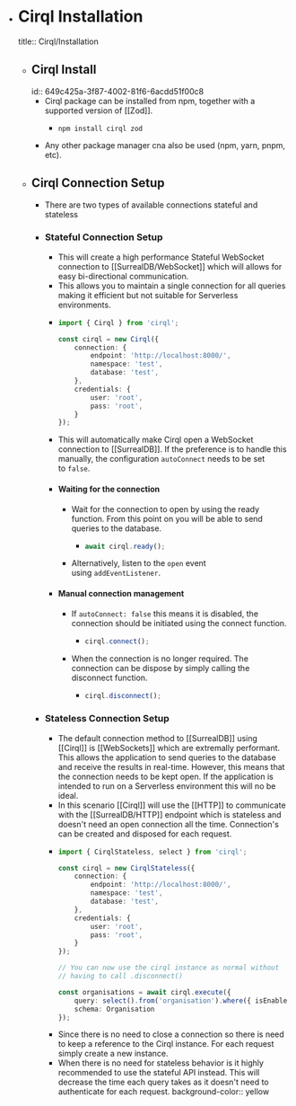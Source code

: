 - # Cirql Installation
  title:: Cirql/Installation
	- ## Cirql Install
	  id:: 649c425a-3f87-4002-81f6-6acdd51f00c8
		- Cirql package can be installed from npm, together with a supported version of [[Zod]].
			- ```npm
			  npm install cirql zod
			  ```
		- Any other package manager cna also be used (npm, yarn, pnpm, etc).
	- ## Cirql Connection Setup
		- There are two types of available connections  stateful and stateless
		- ### Stateful Connection Setup
			- This will create a high performance Stateful WebSocket connection to [[SurrealDB/WebSocket]] which will allows for easy bi-directional communication.
			- This allows you to maintain a single connection for all queries making it efficient but not suitable for Serverless environments.
			- ```typescript
			  import { Cirql } from 'cirql';
			  
			  const cirql = new Cirql({
			      connection: {
			          endpoint: 'http://localhost:8000/',
			          namespace: 'test',
			          database: 'test',
			      },
			      credentials: {
			          user: 'root',
			          pass: 'root',
			      }
			  });
			  ```
			- This will automatically make  Cirql open a WebSocket connection to [[SurrealDB]]. If the preference is to handle this manually, the configuration `autoConnect` needs to be set to `false`.
			- #### Waiting for the connection
				- Wait for the connection to open by using the ready function. From this point on you will be able to send queries to the database.
					- ```typescript
					  await cirql.ready();
					  ```
				- Alternatively, listen to the `open` event using `addEventListener`.
			- #### Manual connection management
				- If `autoConnect: false` this means it is disabled, the connection should be initiated using the connect function.
					- ```typescript
					  cirql.connect();
					  ```
				- When the connection is no longer required. The  connection can be dispose by simply calling the disconnect function.
					- ```typescript
					  cirql.disconnect();
					  ```
		- ### Stateless Connection Setup
			- The default connection method to [[SurrealDB]] using [[Cirql]] is [[WebSockets]] which are extremally performant. This allows the application to send queries to the database and receive the results in real-time. However, this means that the connection needs to be kept open. If the application is intended to run on a Serverless environment this will no be ideal.
			- In this scenario [[Cirql]] will use the [[HTTP]] to communicate with the [[SurrealDB/HTTP]] endpoint which is stateless and doesn't need an open connection all the time. Connection's can be created and disposed for each request.
			- ```typescript
			  import { CirqlStateless, select } from 'cirql';
			  
			  const cirql = new CirqlStateless({
			      connection: {
			          endpoint: 'http://localhost:8000/',
			          namespace: 'test',
			          database: 'test',
			      },
			      credentials: {
			          user: 'root',
			          pass: 'root',
			      }
			  });
			  
			  // You can now use the cirql instance as normal without
			  // having to call .disconnect()
			  
			  const organisations = await cirql.execute({ 
			      query: select().from('organisation').where({ isEnabled: true }),
			      schema: Organisation
			  });
			  ```
			- Since there is no need to close a connection so there is need to keep a reference to the Cirql instance. For each request simply create a new instance.
			- When there is no need for stateless behavior is it highly recommended to use the stateful API instead. This will decrease the time each query takes as it doesn't need to authenticate for each request.
			  background-color:: yellow